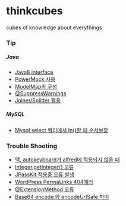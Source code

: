 # thinkcubes
cubes of knowledge about everythings

### Tip

##### Java
* [Java8 interface](tip/java8-interface.md)
* [PowerMock 사용](tip/powermock.md)
* [ModelMap의 구성](tip/modelmap.md)
* [@SuppressWarnings](tip/suppress-warnings.md)
* [Joiner/Splitter 활용](tip/joiner-splitter-ex.md)

##### MySQL
* [Mysql select 쿼리에서 In()할 때 순서보장](tip/mysql-in-clause-order.md)


### Trouble Shooting
* [맥, autokeyboard가 alfred에 적용되지 않을 때](troubleshooting/alfred-force-input-source.md)
* [Integer.getInteger() 오류](troubleshooting/Integer.getInteger()-error.md)
* [JPassKit 적용중 오류 발생](troubleshooting/jpasskit-object-mapper.md)
* [WordPress PermaLinks 404에러](troubleshooting/wordpress-404.md)
* [@ExtensionMethod 오류](troubleshooting/extension-method.md)
* [Base64 encode 와 encodeUrlSafe 차이](troubleshooting/base64-encode-url-safe.md)